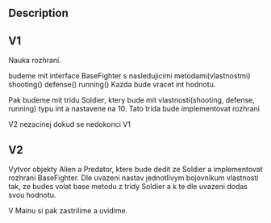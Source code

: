 Description
-----------------------
V1
-----------------------
Nauka rozhraní. 

budeme mit interface BaseFighter s nasledujicimi metodami(vlastnostmi)
shooting()
defense()
running()
Kazda bude vracet int hodnotu.

Pak budeme mit tridu Soldier, ktery bude mit vlastnosti(shooting, defense, running) typu int a nastavene na 10.
Tato trida bude implementovat rozhrani 

V2 nezacinej dokud se nedokonci V1

V2
-----------------------
Vytvor objekty Alien a Predator, ktere bude dedit ze Soldier a implementovat rozhrani BaseFighter.
Dle uvazeni nastav jednotlivym bojovnikum vlastnosti tak, ze budes volat base metodu z tridy Soldier a k te dle uvazeni dodas svou hodnotu.

V Mainu si pak zastrilime a uvidime. 